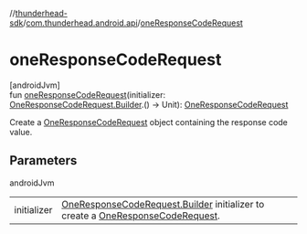 //[thunderhead-sdk](../../index.md)/[com.thunderhead.android.api](index.md)/[oneResponseCodeRequest](one-response-code-request.md)

# oneResponseCodeRequest

[androidJvm]\
fun [oneResponseCodeRequest](one-response-code-request.md)(initializer: [OneResponseCodeRequest.Builder](../com.thunderhead.android.api.interactions/-one-response-code-request/-builder/index.md).() -> Unit): [OneResponseCodeRequest](../com.thunderhead.android.api.interactions/-one-response-code-request/index.md)

Create a [OneResponseCodeRequest](../com.thunderhead.android.api.interactions/-one-response-code-request/index.md) object containing the response code value.

## Parameters

androidJvm

| | |
|---|---|
| initializer | [OneResponseCodeRequest.Builder](../com.thunderhead.android.api.interactions/-one-response-code-request/-builder/index.md) initializer to create a [OneResponseCodeRequest](../com.thunderhead.android.api.interactions/-one-response-code-request/index.md). |
